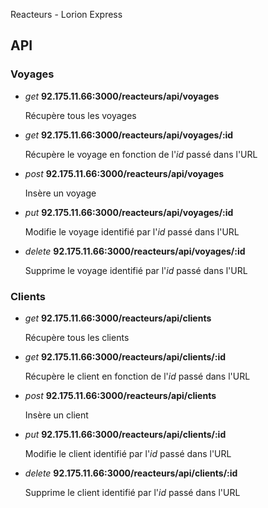 Reacteurs - Lorion Express

## API

### Voyages

* _get_   **92.175.11.66:3000/reacteurs/api/voyages**

  Récupère tous les voyages
  
* _get_   **92.175.11.66:3000/reacteurs/api/voyages/:id**

  Récupère le voyage en fonction de l'_id_ passé dans l'URL
  
* _post_   **92.175.11.66:3000/reacteurs/api/voyages**

  Insère un voyage
  
* _put_   **92.175.11.66:3000/reacteurs/api/voyages/:id**

  Modifie le voyage identifié par l'_id_ passé dans l'URL
  
* _delete_   **92.175.11.66:3000/reacteurs/api/voyages/:id**

  Supprime le voyage identifié par l'_id_ passé dans l'URL
  
### Clients
  
* _get_   **92.175.11.66:3000/reacteurs/api/clients**

  Récupère tous les clients
  
* _get_   **92.175.11.66:3000/reacteurs/api/clients/:id**

  Récupère le client en fonction de l'_id_ passé dans l'URL
  
* _post_   **92.175.11.66:3000/reacteurs/api/clients**

  Insère un client
  
* _put_   **92.175.11.66:3000/reacteurs/api/clients/:id**

  Modifie le client identifié par l'_id_ passé dans l'URL
  
* _delete_   **92.175.11.66:3000/reacteurs/api/clients/:id**

  Supprime le client identifié par l'_id_ passé dans l'URL
